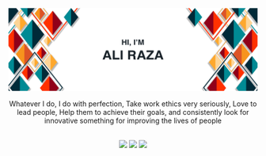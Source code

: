![Ali Raza Cover](./Images/White.jpg)
<p align="center">
Whatever I do, I do with perfection, Take work ethics very seriously, Love to lead people, Help them to achieve their goals, and consistently look for innovative something for improving the lives of people
<br><br>
<p align="center">
 <a href="https://www.linkedin.com/in/ali-raza-arain/" title="Ali Raza Arain"><img src="https://img.shields.io/badge/-LinkedIn-0072b1?style=flat&logo=Linkedin&logoColor=white"/></a>
 <a href="https://github.com/Ali-Raza-Arain/" title="Ali Raza Arain"><img src="https://img.shields.io/badge/-Github-000?style=flat&logo=Github&logoColor=white"/></a>
 <a href="https://mail.google.com/mail/u/0/?fs=1&to=ali445559391@gmail.com&su=&tf=cm" title="ali445559391@gmail.com"><img src="https://img.shields.io/badge/-Gmail-bb001b?style=flat&logo=Gmail&logoColor=white"/></a>
 <!-- img src="https://visitor-badge.laobi.icu/badge?page_id=trilokia"/ -->
 <br>
 <!-- img src="https://github.githubassets.com/images/modules/site/home/astro-mona.webp" style="width:20%" align=""/ -->
</p>

